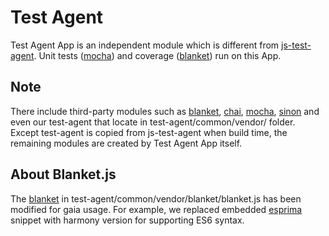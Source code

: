 # Test Agent

Test Agent App is an independent module which is different from [js-test-agent].
Unit tests ([mocha]) and coverage ([blanket]) run on this App.

## Note

There include third-party modules such as [blanket], [chai], [mocha], [sinon] and even our test-agent that locate in test-agent/common/vendor/ folder. Except test-agent is copied from js-test-agent when build time, the remaining modules are created by Test Agent App itself.

## About Blanket.js

The [blanket] in test-agent/common/vendor/blanket/blanket.js has been modified for gaia usage. For example, we replaced embedded [esprima] snippet with harmony version for supporting ES6 syntax.

[js-test-agent]: https://github.com/mozilla-b2g/js-test-agent
[mocha]: http://visionmedia.github.io/mocha/
[blanket]: http://blanketjs.org/
[chai]: http://chaijs.com/
[sinon]: http://sinonjs.org/
[esprima]: http://esprima.org/
